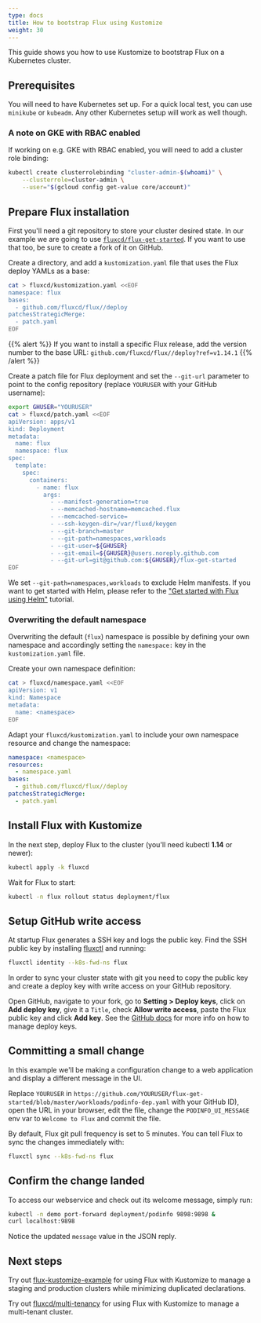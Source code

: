 ```yaml
---
type: docs
title: How to bootstrap Flux using Kustomize
weight: 30
---
```


This guide shows you how to use Kustomize to bootstrap Flux on a Kubernetes cluster.

## Prerequisites

You will need to have Kubernetes set up. For a quick local test,
you can use `minikube` or `kubeadm`. Any other Kubernetes setup
will work as well though.

### A note on GKE with RBAC enabled

If working on e.g. GKE with RBAC enabled, you will need to add a cluster role binding:

```sh
kubectl create clusterrolebinding "cluster-admin-$(whoami)" \
    --clusterrole=cluster-admin \
    --user="$(gcloud config get-value core/account)"
```

## Prepare Flux installation 

First you'll need a git repository to store your cluster desired state.
In our example we are going to use [`fluxcd/flux-get-started`](https://github.com/fluxcd/flux-get-started).
If you want to use that too, be sure to create a fork of it on GitHub.

Create a directory, and add a `kustomization.yaml` file that uses the
Flux deploy YAMLs as a base:

```sh
cat > fluxcd/kustomization.yaml <<EOF
namespace: flux
bases:
  - github.com/fluxcd/flux//deploy
patchesStrategicMerge:
  - patch.yaml
EOF
```

{{% alert %}}
If you want to install a specific Flux release,
add the version number to the base URL:
`github.com/fluxcd/flux//deploy?ref=v1.14.1`
{{% /alert %}}

Create a patch file for Flux deployment and set the `--git-url`
parameter to point to the config repository
(replace `YOURUSER` with your GitHub username):

```sh
export GHUSER="YOURUSER"
cat > fluxcd/patch.yaml <<EOF
apiVersion: apps/v1
kind: Deployment
metadata:
  name: flux
  namespace: flux
spec:
  template:
    spec:
      containers:
        - name: flux
          args:
            - --manifest-generation=true
            - --memcached-hostname=memcached.flux
            - --memcached-service=
            - --ssh-keygen-dir=/var/fluxd/keygen
            - --git-branch=master
            - --git-path=namespaces,workloads
            - --git-user=${GHUSER}
            - --git-email=${GHUSER}@users.noreply.github.com
            - --git-url=git@github.com:${GHUSER}/flux-get-started
EOF
```

We set `--git-path=namespaces,workloads` to exclude Helm manifests.
If you want to get started with Helm, please refer to the
["Get started with Flux using Helm"](get-started-helm.md) tutorial.

### Overwriting the default namespace

Overwriting the default (`flux`) namespace is possible by defining
your own namespace and accordingly setting the `namespace:` key in
the `kustomization.yaml` file.

Create your own namespace definition:

```sh
cat > fluxcd/namespace.yaml <<EOF
apiVersion: v1
kind: Namespace
metadata:
  name: <namespace>
EOF
```

Adapt your `fluxcd/kustomization.yaml` to include your own namespace
resource and change the namespace:

```yaml
namespace: <namespace>
resources:
  - namespace.yaml
bases:
  - github.com/fluxcd/flux//deploy
patchesStrategicMerge:
  - patch.yaml
```

## Install Flux with Kustomize

In the next step, deploy Flux to the cluster (you'll need kubectl **1.14** or newer):

```sh
kubectl apply -k fluxcd
```

Wait for Flux to start:

```sh
kubectl -n flux rollout status deployment/flux
```

## Setup GitHub write access

At startup Flux generates a SSH key and logs the public key. Find
the SSH public key by installing [fluxctl](../references/fluxctl.md) and
running:

```sh
fluxctl identity --k8s-fwd-ns flux
```

In order to sync your cluster state with git you need to copy the
public key and create a deploy key with write access on your GitHub
repository.

Open GitHub, navigate to your fork, go to **Setting > Deploy keys**,
click on **Add deploy key**, give it a `Title`, check **Allow write
access**, paste the Flux public key and click **Add key**. See the
[GitHub docs](https://developer.github.com/v3/guides/managing-deploy-keys/#deploy-keys)
for more info on how to manage deploy keys.

## Committing a small change

In this example we'll be making a configuration change to a web application
and display a different message in the UI.

Replace `YOURUSER` in
`https://github.com/YOURUSER/flux-get-started/blob/master/workloads/podinfo-dep.yaml`
with your GitHub ID), open the URL in your browser, edit the file,
change the `PODINFO_UI_MESSAGE` env var to `Welcome to Flux` and commit the file.

By default, Flux git pull frequency is set to 5 minutes.
You can tell Flux to sync the changes immediately with:

```sh
fluxctl sync --k8s-fwd-ns flux
```

## Confirm the change landed

To access our webservice and check out its welcome message, simply
run:

```sh
kubectl -n demo port-forward deployment/podinfo 9898:9898 &
curl localhost:9898
```

Notice the updated `message` value in the JSON reply.

## Next steps

Try out [flux-kustomize-example](https://github.com/weaveworks/flux-kustomize-example)
for using Flux with Kustomize to manage
a staging and production clusters while minimizing duplicated declarations.

Try out [fluxcd/multi-tenancy](https://github.com/fluxcd/multi-tenancy)
for using Flux with Kustomize to manage a multi-tenant cluster.
